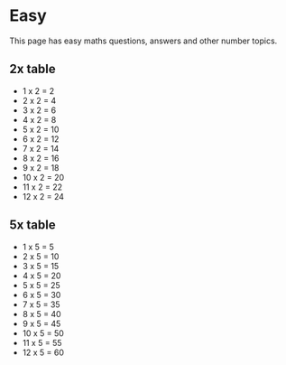 # Easy

This page has easy maths questions, answers and other number topics.

## 2x table

 * 1 x 2 = 2
 * 2 x 2 = 4
 * 3 x 2 = 6
 * 4 x 2 = 8
 * 5 x 2 = 10
 * 6 x 2 = 12
 * 7 x 2 = 14
 * 8 x 2 = 16
 * 9 x 2 = 18
 * 10 x 2 = 20
 * 11 x 2 = 22
 * 12 x 2 = 24

## 5x table

 * 1 x 5 = 5
 * 2 x 5 = 10
 * 3 x 5 = 15
 * 4 x 5 = 20
 * 5 x 5 = 25
 * 6 x 5 = 30
 * 7 x 5 = 35
 * 8 x 5 = 40
 * 9 x 5 = 45
 * 10 x 5 = 50
 * 11 x 5 = 55
 * 12 x 5 = 60

